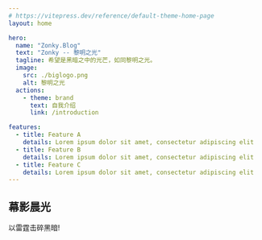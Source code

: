 ```yaml
---
# https://vitepress.dev/reference/default-theme-home-page
layout: home

hero:
  name: "Zonky.Blog"
  text: "Zonky -- 黎明之光"
  tagline: 希望是黑暗之中的光芒，如同黎明之光。
  image:
    src: ./biglogo.png
    alt: 黎明之光
  actions:
    - theme: brand
      text: 自我介绍
      link: /introduction

features:
  - title: Feature A
    details: Lorem ipsum dolor sit amet, consectetur adipiscing elit
  - title: Feature B
    details: Lorem ipsum dolor sit amet, consectetur adipiscing elit
  - title: Feature C
    details: Lorem ipsum dolor sit amet, consectetur adipiscing elit
---
```


## 幕影晨光 <Badge type="warning" text="beta" />

以雷霆击碎黑暗!
